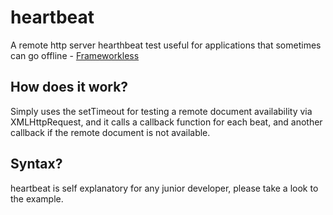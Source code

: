 # heartbeat
A remote http server hearthbeat test useful for applications that sometimes can go offline - [Frameworkless](https://github.com/frameworkless-movement/manifesto)

## How does it work?
Simply uses the setTimeout for testing a remote document availability via XMLHttpRequest, and it calls a callback function for each beat, and another callback if the remote document is not available.

## Syntax?
heartbeat is self explanatory for any junior developer, please take a look to the example.

